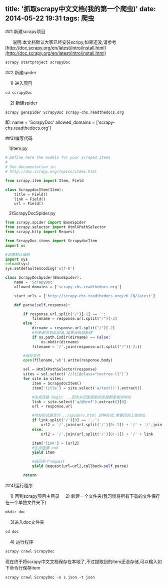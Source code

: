 title: '抓取scrapy中文文档(我的第一个爬虫)'
date: 2014-05-22 19:31
tags: 爬虫
---


##1.新建scrapy项目
<!--more-->

      说明:本文档默认大家已经安装scripy,如果还没,请参考[http://doc.scrapy.org/en/latest/intro/install.html](http://doc.scrapy.org/en/latest/intro/install.html)

```python
scrapy startproject scrapyDoc
```


##2.新建spider

    1) 进入项目 
```python
cd scrapyDoc
```

    2) 新建spider

```python
scrapy genspider ScrapyDoc scrapy-chs.readthedocs.org
```
即: name = 'ScrapyDoc'
allowed_domains = ['scrapy-chs.readthedocs.org']   

##3)编写代码

   1)item.py
 
```python
# Define here the models for your scraped items
#
# See documentation in:
# http://doc.scrapy.org/topics/items.html

from scrapy.item import Item, Field

class ScrapydocItem(Item):
    title = Field()
    link = Field()
    url = Field()
```
   2)ScrapyDocSpider.py

```python
from scrapy.spider import BaseSpider
from scrapy.selector import HtmlXPathSelector
from scrapy.http import Request

from ScrapyDoc.items import ScrapydocItem
import os

#设置默认编码
import sys
reload(sys)
sys.setdefaultencoding('utf-8')

class ScrapyDocSpider(BaseSpider):
    name = 'ScrapyDoc'
    allowed_domains = ['scrapy-chs.readthedocs.org']

    start_urls = ['http://scrapy-chs.readthedocs.org/zh_CN/latest']

    def parse(self,response):

        if response.url.split("/")[-1] == '':
            filename = response.url.split("/")[-2]
        else :
            dirname = response.url.split("/")[-2]
            #判断是否有此目录,如果没有就新建
            if os.path.isdir(dirname) == False:
                os.mkdir(dirname)
            filename = '/'.join(response.url.split("/")[-2:])

        #保存文件
        open(filename,'wb').write(response.body)

        sel = HtmlXPathSelector(response)
        sites = sel.select('//li[@class="toctree-l1"]')
        for site in sites:
            item = ScrapydocItem()
            item['title'] = site.select('a/text()').extract()

            #生成连接 begin   ,因为从页面提取的连接都是相对地址
            link = site.select('a/@href').extract()[0]
            url = response.url

            #地址形式是否为 ../spiders.html 这种形式,需要回到上级地址
            if link.split('/')[0] == '..':
                url2 = '/'.join(url.split('/')[0:-2]) + '/' + '/'.join(link.split('/')[1:])
            else:
                url2 = '/'.join(url.split('/')[0:-1]) + '/' + link

            item['link'] = [url2]
            #生成连接 end 
            yield item

            #返回多个request
            yield Request(url=url2,callback=self.parse)

        return


```


##4)运行程序

    1) 回到scrapy项目主目录
    2) 新建一个文件夹(我习惯将所有下载的文件保存在一个单独文件夹下)

```python
mkdir doc
```
    3)进入doc文件夹  

```python
cd doc
```
    4) 运行程序

```html
scrapy crawl ScrapyDoc 
```



现在终于将scrapy中文文档保存在本地了,不过提取到的item还没存储,可以输入如下命令行保存item

```html
scrapy crawl ScrapyDoc -o s.json -t json
```




















